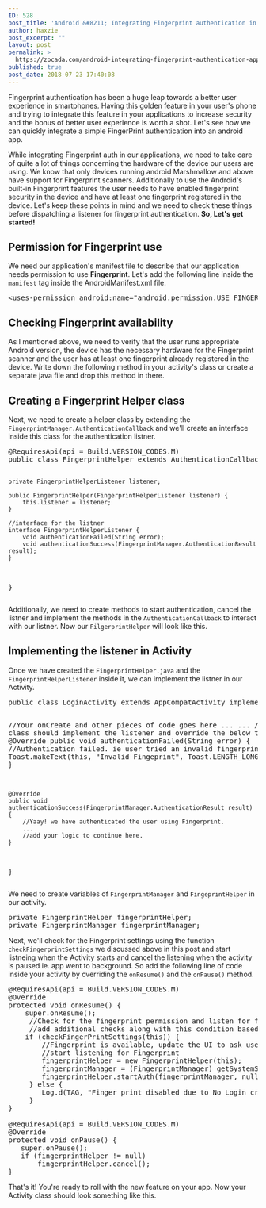 ```yaml
---
ID: 528
post_title: 'Android &#8211; Integrating Fingerprint authentication in your apps'
author: haxzie
post_excerpt: ""
layout: post
permalink: >
  https://zocada.com/android-integrating-fingerprint-authentication-apps/
published: true
post_date: 2018-07-23 17:40:08
---
```

Fingerprint authentication has been a huge leap towards a better user experience in smartphones. Having this golden feature in your user's phone and trying to integrate this feature in your applications to increase security and the bonus of better user experience is worth a shot. Let's see how we can quickly integrate a simple FingerPrint authentication into an android app.

While integrating Fingerprint auth in our applications, we need to take care of quite a lot of things concerning the hardware of the device our users are using. We know that only devices running android Marshmallow and above have support for Fingerprint scanners. Additionally to use the Android's built-in Fingerprint features the user needs to have enabled fingerprint security in the device and have at least one fingerprint registered in the device. Let's keep these points in mind and we need to check these things before dispatching a listener for fingerprint authentication.
<strong>So, Let's get started!</strong>
<h2>Permission for Fingerprint use</h2>
We need our application's manifest file to describe that our application needs permission to use <strong>Fingerprint</strong>. Let's add the following line inside the <code>manifest</code> tag inside the AndroidManifest.xml file.
<pre class="EnlighterJSRAW" data-enlighter-language="xml">&lt;uses-permission android:name="android.permission.USE_FINGERPRINT" /&gt;</pre>

<script async src="//pagead2.googlesyndication.com/pagead/js/adsbygoogle.js"></script>
<ins class="adsbygoogle"
     style="display:block; text-align:center;"
     data-ad-layout="in-article"
     data-ad-format="fluid"
     data-ad-client="ca-pub-7556700931518738"
     data-ad-slot="2974167105"></ins>
<script>
     (adsbygoogle = window.adsbygoogle || []).push({});
</script>

<h2>Checking Fingerprint availability</h2>
As I mentioned above, we need to verify that the user runs appropriate Android version, the device has the necessary hardware for the Fingerprint scanner and the user has at least one fingerprint already registered in the device.
Write down the following method in your activity's class or create a separate java file and drop this method in there.
<script src="https://gist.github.com/haxzie/7c5578616f87d7763b82f56aa9a0c3a3.js"></script>
<h2>Creating a Fingerprint Helper class</h2>
Next, we need to create a helper class by extending the <code>FingerprintManager.AuthenticationCallback</code> and we'll create an interface inside this class for the authentication listner.
<pre class="EnlighterJSRAW" data-enlighter-language="java">@RequiresApi(api = Build.VERSION_CODES.M)
public class FingerprintHelper extends AuthenticationCallback{

    private FingerprintHelperListener listener;

    public FingerprintHelper(FingerprintHelperListener listener) {
        this.listener = listener;
    }

    //interface for the listner
    interface FingerprintHelperListener {
        void authenticationFailed(String error);
        void authenticationSuccess(FingerprintManager.AuthenticationResult result);
    }

}
</pre>
Additionally, we need to create methods to start authentication, cancel the listner and implement the methods in the <code>AuthenticationCallback</code> to interact with our listner. Now our <code>FilgerprintHelper</code> will look like this.
<script src="https://gist.github.com/haxzie/84d53762518777e0cab4124891d2266c.js"></script>
<h2>Implementing the listener in Activity</h2>
Once we have created the <code>FingerprintHelper.java</code> and the <code>FingerprintHelperListener</code> inside it, we can implement the listner in our Activity.
<pre class="EnlighterJSRAW" data-enlighter-language="java">public class LoginActivity extends AppCompatActivity implements FingerprintHelper.FingerprintHelperListener {

   //Your onCreate and other pieces of code goes here
   ...
   ...
   //You class should implement the listener and override the below two methods
    @Override
    public void authenticationFailed(String error) {
        //Authentication failed. ie user tried an invalid fingerprint
        Toast.makeText(this, "Invalid Fingeprint", Toast.LENGTH_LONG).show();
    }

    @Override
    public void authenticationSuccess(FingerprintManager.AuthenticationResult result) {
        //Yaay! we have authenticated the user using Fingerprint.
        ...
        //add your logic to continue here.
    }
}</pre>
We need to create variables of <code>FingerprintManager</code> and <code>FingeprintHelper</code> in our activity.
<pre class="EnlighterJSRAW" data-enlighter-language="java">private FingerprintHelper fingerprintHelper;
private FingerprintManager fingerprintManager;
</pre>

<ins class="adsbygoogle"
     style="display:block; text-align:center;"
     data-ad-layout="in-article"
     data-ad-format="fluid"
     data-ad-client="ca-pub-7556700931518738"
     data-ad-slot="6336781322"></ins>
<script>
     (adsbygoogle = window.adsbygoogle || []).push({});
</script>

Next, we'll check for the Fingerprint settings using the function <code>checkFingerprintSettings</code> we discussed above in this post and start listneing when the Activity starts and cancel the listening when the activity is paused ie. app went to background. So add the following line of code inside your activity by overriding the <code>onResume()</code> and the <code>onPause()</code> method.
<pre class="EnlighterJSRAW" data-enlighter-language="java">@RequiresApi(api = Build.VERSION_CODES.M)
@Override
protected void onResume() {
    super.onResume();
     //Check for the fingerprint permission and listen for fingerprint
     //add additional checks along with this condition based on your logic
    if (checkFingerPrintSettings(this)) {
        //Fingerprint is available, update the UI to ask user for Fingerprint auth
        //start listening for Fingerprint
        fingerprintHelper = new FingerprintHelper(this);
        fingerprintManager = (FingerprintManager) getSystemService(FINGERPRINT_SERVICE);
        fingerprintHelper.startAuth(fingerprintManager, null);
     } else {
        Log.d(TAG, "Finger print disabled due to No Login credentials or no Fingerprint");
     }
}

@RequiresApi(api = Build.VERSION_CODES.M)
@Override
protected void onPause() {
   super.onPause();
   if (fingerprintHelper != null)
       fingerprintHelper.cancel();
}</pre>
That's it! You're ready to roll with the new feature on your app. Now your Activity class should look something like this.
<script src="https://gist.github.com/haxzie/44c354c7bd89864e57bc8cd271d8f77a.js"></script>

<ins class="adsbygoogle"
     style="display:block; text-align:center;"
     data-ad-layout="in-article"
     data-ad-format="fluid"
     data-ad-client="ca-pub-7556700931518738"
     data-ad-slot="5584852720"></ins>
<script>
     (adsbygoogle = window.adsbygoogle || []).push({});
</script>